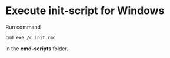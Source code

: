 # Execute init-script for Windows
   Run command 
   
    cmd.exe /c init.cmd
in the <b>cmd-scripts</b> folder.